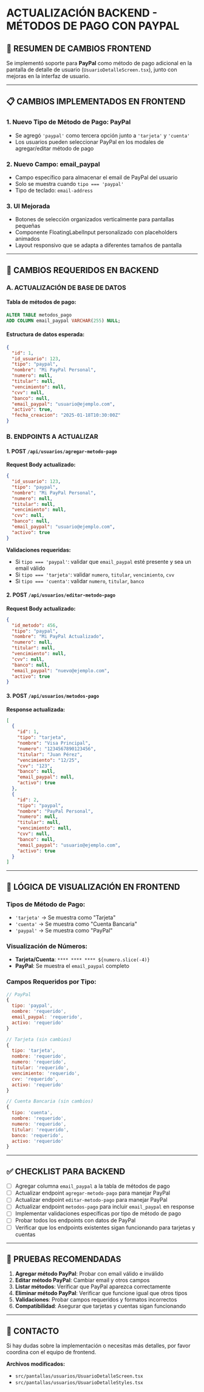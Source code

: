 # ACTUALIZACIÓN BACKEND - MÉTODOS DE PAGO CON PAYPAL

## 🎯 RESUMEN DE CAMBIOS FRONTEND

Se implementó soporte para **PayPal** como método de pago adicional en la pantalla de detalle de usuario (`UsuarioDetalleScreen.tsx`), junto con mejoras en la interfaz de usuario.

---

## 📋 CAMBIOS IMPLEMENTADOS EN FRONTEND

### 1. **Nuevo Tipo de Método de Pago: PayPal**
- Se agregó `'paypal'` como tercera opción junto a `'tarjeta'` y `'cuenta'`
- Los usuarios pueden seleccionar PayPal en los modales de agregar/editar método de pago

### 2. **Nuevo Campo: email_paypal**
- Campo específico para almacenar el email de PayPal del usuario
- Solo se muestra cuando `tipo === 'paypal'`
- Tipo de teclado: `email-address`

### 3. **UI Mejorada**
- Botones de selección organizados verticalmente para pantallas pequeñas
- Componente FloatingLabelInput personalizado con placeholders animados
- Layout responsivo que se adapta a diferentes tamaños de pantalla

---

## 🔧 CAMBIOS REQUERIDOS EN BACKEND

### **A. ACTUALIZACIÓN DE BASE DE DATOS**

#### Tabla de métodos de pago:
```sql
ALTER TABLE metodos_pago 
ADD COLUMN email_paypal VARCHAR(255) NULL;
```

#### Estructura de datos esperada:
```json
{
  "id": 1,
  "id_usuario": 123,
  "tipo": "paypal",
  "nombre": "Mi PayPal Personal",
  "numero": null,
  "titular": null,
  "vencimiento": null,
  "cvv": null,
  "banco": null,
  "email_paypal": "usuario@ejemplo.com",
  "activo": true,
  "fecha_creacion": "2025-01-18T10:30:00Z"
}
```

### **B. ENDPOINTS A ACTUALIZAR**

#### 1. **POST** `/api/usuarios/agregar-metodo-pago`

**Request Body actualizado:**
```json
{
  "id_usuario": 123,
  "tipo": "paypal",
  "nombre": "Mi PayPal Personal",
  "numero": null,
  "titular": null,
  "vencimiento": null,
  "cvv": null,
  "banco": null,
  "email_paypal": "usuario@ejemplo.com",
  "activo": true
}
```

**Validaciones requeridas:**
- Si `tipo === 'paypal'`: validar que `email_paypal` esté presente y sea un email válido
- Si `tipo === 'tarjeta'`: validar `numero`, `titular`, `vencimiento`, `cvv`
- Si `tipo === 'cuenta'`: validar `numero`, `titular`, `banco`

#### 2. **POST** `/api/usuarios/editar-metodo-pago`

**Request Body actualizado:**
```json
{
  "id_metodo": 456,
  "tipo": "paypal",
  "nombre": "Mi PayPal Actualizado",
  "numero": null,
  "titular": null,
  "vencimiento": null,
  "cvv": null,
  "banco": null,
  "email_paypal": "nuevo@ejemplo.com",
  "activo": true
}
```

#### 3. **POST** `/api/usuarios/metodos-pago`

**Response actualizada:**
```json
[
  {
    "id": 1,
    "tipo": "tarjeta",
    "nombre": "Visa Principal",
    "numero": "1234567890123456",
    "titular": "Juan Pérez",
    "vencimiento": "12/25",
    "cvv": "123",
    "banco": null,
    "email_paypal": null,
    "activo": true
  },
  {
    "id": 2,
    "tipo": "paypal",
    "nombre": "PayPal Personal",
    "numero": null,
    "titular": null,
    "vencimiento": null,
    "cvv": null,
    "banco": null,
    "email_paypal": "usuario@ejemplo.com",
    "activo": true
  }
]
```

---

## 🎨 LÓGICA DE VISUALIZACIÓN EN FRONTEND

### **Tipos de Método de Pago:**
- `'tarjeta'` → Se muestra como "Tarjeta"
- `'cuenta'` → Se muestra como "Cuenta Bancaria"  
- `'paypal'` → Se muestra como "PayPal"

### **Visualización de Números:**
- **Tarjeta/Cuenta**: `**** **** **** ${numero.slice(-4)}`
- **PayPal**: Se muestra el `email_paypal` completo

### **Campos Requeridos por Tipo:**
```javascript
// PayPal
{
  tipo: 'paypal',
  nombre: 'requerido',
  email_paypal: 'requerido',
  activo: 'requerido'
}

// Tarjeta (sin cambios)
{
  tipo: 'tarjeta',
  nombre: 'requerido',
  numero: 'requerido',
  titular: 'requerido',
  vencimiento: 'requerido',
  cvv: 'requerido',
  activo: 'requerido'
}

// Cuenta Bancaria (sin cambios)
{
  tipo: 'cuenta',
  nombre: 'requerido',
  numero: 'requerido',
  titular: 'requerido',
  banco: 'requerido',
  activo: 'requerido'
}
```

---

## ✅ CHECKLIST PARA BACKEND

- [ ] Agregar columna `email_paypal` a la tabla de métodos de pago
- [ ] Actualizar endpoint `agregar-metodo-pago` para manejar PayPal
- [ ] Actualizar endpoint `editar-metodo-pago` para manejar PayPal
- [ ] Actualizar endpoint `metodos-pago` para incluir `email_paypal` en response
- [ ] Implementar validaciones específicas por tipo de método de pago
- [ ] Probar todos los endpoints con datos de PayPal
- [ ] Verificar que los endpoints existentes sigan funcionando para tarjetas y cuentas

---

## 🚀 PRUEBAS RECOMENDADAS

1. **Agregar método PayPal**: Probar con email válido e inválido
2. **Editar método PayPal**: Cambiar email y otros campos
3. **Listar métodos**: Verificar que PayPal aparezca correctamente
4. **Eliminar método PayPal**: Verificar que funcione igual que otros tipos
5. **Validaciones**: Probar campos requeridos y formatos incorrectos
6. **Compatibilidad**: Asegurar que tarjetas y cuentas sigan funcionando

---

## 📧 CONTACTO

Si hay dudas sobre la implementación o necesitas más detalles, por favor coordina con el equipo de frontend.

**Archivos modificados:**
- `src/pantallas/usuarios/UsuarioDetalleScreen.tsx`
- `src/pantallas/usuarios/UsuarioDetalleStyles.tsx`